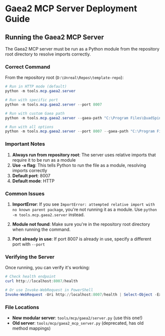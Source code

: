 # Gaea2 MCP Server Deployment Guide

## Running the Gaea2 MCP Server

The Gaea2 MCP server must be run as a Python module from the repository root directory to resolve imports correctly.

### Correct Command

From the repository root (`D:\Unreal\Repos\template-repo`):

```powershell
# Run in HTTP mode (default)
python -m tools.mcp.gaea2.server

# Run with specific port
python -m tools.mcp.gaea2.server --port 8007

# Run with custom Gaea path
python -m tools.mcp.gaea2.server --gaea-path "C:\Program Files\QuadSpinner\Gaea 2\Gaea.Swarm.exe"

# Run with all options
python -m tools.mcp.gaea2.server --port 8007 --gaea-path "C:\Program Files\QuadSpinner\Gaea 2\Gaea.Swarm.exe" --output-dir "D:\Gaea\Output"
```

### Important Notes

1. **Always run from repository root**: The server uses relative imports that require it to be run as a module
2. **Use `-m` flag**: This tells Python to run the file as a module, resolving imports correctly
3. **Default port**: 8007
4. **Default mode**: HTTP

### Common Issues

1. **ImportError**: If you see `ImportError: attempted relative import with no known parent package`, you're not running it as a module. Use `python -m tools.mcp.gaea2.server` instead.

2. **Module not found**: Make sure you're in the repository root directory when running the command.

3. **Port already in use**: If port 8007 is already in use, specify a different port with `--port`

### Verifying the Server

Once running, you can verify it's working:

```powershell
# Check health endpoint
curl http://localhost:8007/health

# Or use Invoke-WebRequest in PowerShell
Invoke-WebRequest -Uri http://localhost:8007/health | Select-Object -ExpandProperty Content
```

### File Locations

- **New modular server**: `tools/mcp/gaea2/server.py` (use this one!)
- **Old server**: `tools/mcp/gaea2_mcp_server.py` (deprecated, has old method mappings)
